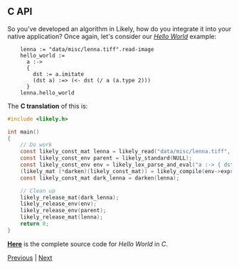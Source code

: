C API
-----
So you've developed an algorithm in Likely, how do you integrate it into your native application?
Once again, let's consider our *[Hello World](?href=hello_world)* example:

```likely
    lenna := "data/misc/lenna.tiff".read-image
    hello_world :=
      a :->
      {
        dst := a.imitate
        (dst a) :=> (<- dst (/ a (a.type 2)))
      }
    lenna.hello_world
```

The **C translation** of this is:

```c
#include <likely.h>

int main()
{
    // Do work
    const likely_const_mat lenna = likely_read("data/misc/lenna.tiff", likely_file_media, likely_image);
    const likely_const_env parent = likely_standard(NULL);
    const likely_const_env env = likely_lex_parse_and_eval("a :-> { dst := a.imitate (dst a) :=> (<- dst (/ a (a.type 2))) }", likely_file_lisp, parent);
    (likely_mat (*darken)(likely_const_mat)) = likely_compile(env->expr, NULL, 0);
    const likely_const_mat dark_lenna = darken(lenna);

    // Clean up
    likely_release_mat(dark_lenna);
    likely_release_env(env);
    likely_release_env(parent);
    likely_release_mat(lenna);
    return 0;
}
```

**[Here](?href=hello_world)** is the complete source code for *Hello World* in *C*.

[Previous](?href=matrix_io) | [Next](?href=export)
